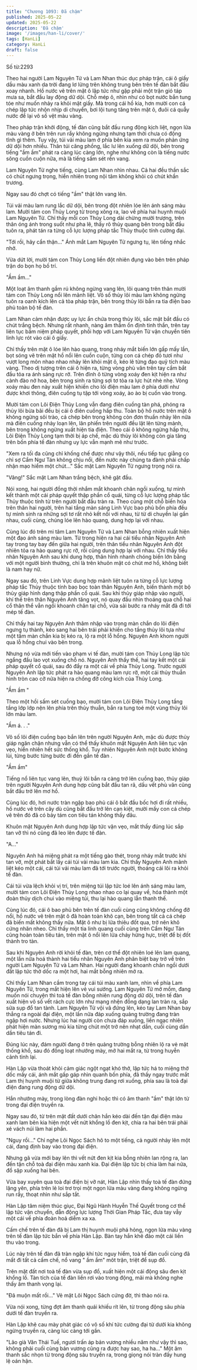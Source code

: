 ```yaml
---
title: "Chương 1093: Đã chậm"
published: 2025-05-22
updated: 2025-05-22
description: 'Đã chậm'
image: '/images/han-li/cover/'
tags: [HanLi]
category: HanLi
draft: false
---
```


Số từ:2293  










Theo hai người Lam Nguyên Tử và Lam Nhan thúc dục pháp trận, cái ô giấy dầu màu xanh da trời đang lơ lửng trên không trung bên trên tế đàn bắt đầu xoay nhanh. Hồ nước vẽ trên mặt ô lập tức như gặp phải một trận gió táp mưa sa, bắt đầu lay động dữ dội. Chỗ mép ô, nhìn như có bọt nước bắn tung tóe như muốn nhảy ra khỏi mặt giấy. Mà trong cái hồ kia, hơn mười con cá chép lập tức nhộn nhịp di chuyển, bơi lội tung tăng trên mặt ô, đuôi cá quẫy nước để lại vô số vệt màu vàng.

Theo pháp trận khởi động, tế đàn cũng bắt đầu rung động kịch liệt, ngọn lửa màu vàng ở bên trên run rẩy không ngừng nhưng tạm thời chưa có động tĩnh gì thêm. Tuy vậy, túi vải màu lam ở phía bên kia xem ra muốn phản ứng dữ dội hơn nhiều. Thân túi căng phồng, lắc lư lên xuống dữ dội, bên trong tiếng "ầm ầm" phát ra càng lúc càng lớn, nghe như không còn là tiếng nước sông cuồn cuộn nữa, mà là tiếng sấm sét rền vang.

Lam Nguyên Tử nghe tiếng, cùng Lam Nhan nhìn nhau. Cả hai đều thần sắc có chút ngưng trọng, hiển nhiên trong nội tâm không khỏi có chút khẩn trương.

Ngay sau đó chợt có tiếng "ầm" thật lớn vang lên.

Túi vải màu lam rung lắc dữ dội, bên trong đột nhiên lóe lên ánh sáng màu lam. Mười tám con Thủy Long từ trong xông ra, lao về phía hai huynh muội Lam Nguyên Tử. Chỉ thấy mỗi con Thủy Long dài chừng mười trượng, trên thân óng ánh trong suốt như pha lê, thấy rõ thủy quang bên trong bắt đầu tuôn ra, phát tán ra từng cỗ lực lượng pháp tắc Thủy thuộc tính cường đại.

"Tới rồi, hãy cẩn thận..." Ánh mắt Lam Nguyên Tử ngưng tụ, lên tiếng nhắc nhở.

Vừa dứt lời, mười tám con Thủy Long liền đột nhiên đụng vào bên trên pháp trận do bọn họ bố trí.

"Ầm ầm..."

Một loạt âm thanh gầm rú không ngừng vang lên, lôi quang trên thân mười tám con Thủy Long nổi lên mãnh liệt. Vô số thủy lôi màu lam không ngừng tuôn ra oanh kích lên cả tòa pháp trận, bên trong thủy lôi bắn ra tia điện bao phủ toàn bộ tế đàn.

Lam Nhan cảm nhận được uy lực ẩn chứa trong thủy lôi, sắc mặt bắt đầu có chút trắng bệch. Nhưng rất nhanh, nàng âm thầm ổn định tinh thần, trên tay liên tục bấm niệm pháp quyết, phối hợp với Lam Nguyên Tử vận chuyển tiên linh lực rót vào cái ô giấy.

Chỉ thấy trên mặt ô lóe lên hào quang, trong nháy mắt biến lớn gấp mấy lần, bọt sóng vẽ trên mặt hồ nổi lên cuồn cuộn, từng con cá chép đỏ tươi như vượt long môn nhao nhao nhảy lên khỏi mặt ô, kéo lê từng đạo quỹ tích màu vàng. Theo dị tượng trên cái ô hiện ra, từng vòng phù văn trên tay cầm bắt đầu tỏa ra ánh sáng rực rỡ. Trên đỉnh ô từng vòng xoáy đen kịt hiện ra như cành đào nở hoa, bên trong sinh ra từng sợi tơ tỏa ra lực hút nhè nhẹ. Vòng xoáy màu đen này xuất hiện khiến cho lôi điện màu lam ở phía dưới như được khơi thông, điên cuồng tụ tập tới vòng xoáy, ào ào bị cuốn vào trong.

Mười tám con Lôi Điện Thủy Long vẫn đang điên cuồng tàn phá, phóng ra thủy lôi bừa bãi đều bị cái ô điên cuồng hấp thu. Toàn bộ hồ nước trên mặt ô không ngừng sôi trào, cá chép bên trong không còn đơn thuần nhảy lên nữa mà điên cuồng nhảy loạn lên, lân phiến trên người đều lật lên từng mảnh, bên trong không ngừng xuất hiện tia điện. Theo cái ô không ngừng hấp thu, Lôi Điện Thủy Long tạm thời bị áp chế, mặc dù thủy lôi không còn gia tăng trên bốn phía tế đàn nhưng uy lực vẫn mạnh mẽ như trước.

"Xem ra tối đa cũng chỉ khống chế được như vậy thôi, nếu tiếp tục giằng co chỉ sợ Cẩm Ngư Tán không chịu nổi, đến nước này chúng ta đành phải chấp nhận mạo hiểm một chút..." Sắc mặt Lam Nguyên Tử ngưng trọng nói ra.

"Vâng!" Sắc mặt Lam Nhan trắng bệch, khẽ gật đầu.

Nói xong, hai người đồng thời nhắm mắt khoanh chân ngồi xuống, tự mình kết thành một cái pháp quyết thập phần cổ quái, từng cỗ lực lượng pháp tắc Thủy thuộc tính từ trên người bắt đầu tràn ra. Theo cùng một chỗ biến hóa trên thân hai người, trên hai tầng màn sáng Linh Vực bao phủ bốn phía đều tự mình sinh ra những sợi tơ rất nhỏ kết nối với nhau, từ từ di chuyển lại gần nhau, cuối cùng, chúng lóe lên hào quang, dung hợp lại với nhau.

Cùng lúc đó trên mi tâm Lam Nguyên Tử và Lam Nhan bỗng nhiên xuất hiện một đạo ánh sáng màu lam. Từ trong hiện ra hai cái tiểu nhân Nguyên Anh tay trong tay bay đến giữa hai người, trên thân tiểu nhân Nguyên Anh đột nhiên tỏa ra hào quang rực rỡ, rồi cũng dung hợp lại với nhau. Chỉ thấy tiểu nhân Nguyên Anh sau khi dung hợp, thân hình nhanh chóng biến lớn bằng với một người bình thường, chỉ là trên khuôn mặt có chút mơ hồ, không biết là nam hay nữ.

Ngay sau đó, trên Linh Vực dung hợp mãnh liệt tuôn ra từng cỗ lực lượng pháp tắc Thủy thuộc tính bao bọc toàn thân Nguyên Anh, biến thành một bộ thủy giáp hình dạng thập phần cổ quái. Sau khi thủy giáp nhập vào người, khí thế trên thân Nguyên Anh tăng vọt, nó quay đầu nhìn thoáng qua chỗ hai cổ thân thể vẫn ngồi khoanh chân tại chỗ, vừa sải bước ra nháy mắt đã đi tới mép tế đàn.

Chỉ thấy hai tay Nguyên Anh thâm nhập vào trong màn chắn do lôi điện ngưng tụ thành, kéo sang hai bên trái phải khiến cho tầng thủy lôi tựa như một tấm màn chắn kia bị kéo ra, lộ ra một lỗ hổng. Nguyên Anh khom người qua lỗ hổng chui vào bên trong.

Nhưng nó vừa mới tiến vào phạm vi tế đàn, mười tám con Thủy Long lập tức ngẩng đầu lao vọt xuống chỗ nó. Nguyên Anh thấy thế, hai tay kết một cái pháp quyết cổ quái, sau đó đẩy ra một cái về phía Thủy Long. Trước người Nguyên Anh lập tức phát ra hào quang màu lam rực rỡ, một cái thủy thuẫn hình tròn cao cỡ nửa hiện ra chống đỡ công kích của Thủy Long.

"Ầm ầm "

Theo một hồi sấm sét cuồng bạo, mười tám con Lôi Điện Thủy Long tầng tầng lớp lớp nện lên phía trên thủy thuẫn, bắn ra tung toé một vùng thủy lôi lớn màu lam.

"Ầm á. . ."

Vô số lôi điện cuồng bạo bắn lên trên người Nguyên Anh, mặc dù được thủy giáp ngăn chặn nhưng vẫn có thể thấy khuôn mặt Nguyên Anh liên tục vặn vẹo, hiển nhiên hết sức thống khổ. Tuy nhiên Nguyên Anh một bước không lùi, từng bước từng bước đi đến gần tế đàn .

"Ầm ầm"

Tiếng nổ liên tục vang lên, thuỷ lôi bắn ra càng trở lên cuồng bạo, thủy giáp trên người Nguyên Anh dung hợp cũng bắt đầu tan rã, dấu vết phù văn cũng bắt đầu trở lên mơ hồ.

Cùng lúc đó, hơi nước tràn ngập bao phủ cái ô bắt đầu bốc hơi đi rất nhiều, hồ nước vẽ trên cây dù cũng bắt đầu trở lên cạn kiệt, mười mấy con cá chép vẽ trên đó đã có bảy tám con tiêu tán không thấy đâu.

Khuôn mặt Nguyên Anh dung hợp lập tức vặn vẹo, mắt thấy đúng lúc sắp tan vỡ thì nó cũng đã leo lên được tế đàn.

"A..."

Nguyên Anh há miệng phát ra một tiếng gào thét, trong nháy mắt trước khi tan vỡ, một phát bắt lấy cái túi vải màu lam kia. Chỉ thấy Nguyên Anh mãnh liệt kéo một cái, cái túi vải màu lam đã tới trước người, thoáng cái lôi ra khỏi tế đàn.

Cái túi vừa lệch khỏi vị trí, trên miệng túi lập tức loé lên ánh sáng màu lam, mười tám con Lôi Điện Thủy Long nhao nhao co lại quay về, hóa thành một đoàn thủy dịch chui vào miệng túi, thu lại hào quang lẫn thanh thế.

Cùng lúc đó, cái ô bao phủ bên trên tế đàn cuối cùng cũng không chống đỡ nổi, hồ nước vẽ trên mặt ô đã hoàn toàn khô cạn, bên trong tất cả cá chép đã biến mất không thấy nữa. Mặt ô như bị lửa thiêu đốt qua, trở nên khô cứng nhăn nheo. Chỉ thấy một tia linh quang cuối cùng trên Cẩm Ngư Tán cũng hoàn toàn tiêu tán, trên mặt ô nổi lên lửa cháy hừng hực, triệt để bị đốt thành tro tàn.

Sau khi Nguyên Anh rời khỏi tế đàn, trên cơ thể đột nhiên loé lên lam quang, một lần nữa hoá thành hai tiểu nhân Nguyên Anh phân biệt bay trở về trên người Lam Nguyên Tử và Lam Nhan. Hai người đang khoanh chân ngồi dưới đất lập tức thở dốc ra một hơi, hai mắt bỗng nhiên mở ra.

Chỉ thấy Lam Nhan cầm trong tay cái túi màu xanh lam, nhìn về phía Lam Nguyên Tử, trong mắt hiện lên vẻ vui sướng. Lam Nguyên Tử mở mồm, đang muốn nói chuyện thì toà tế đàn bỗng nhiên rung động dữ dội, trên tế đàn xuất hiện vô số vết rách cực lớn như mạng nhện đồng dạng lan tràn ra, sắp sửa sụp đổ tan tành. Lam Nguyên Tử vội vã đứng lên, kéo tay Lam Nhan bay thẳng ra ngoài đại điện, một lần nữa đáp xuống quảng trường đang tràn ngập hơi nước. Nhưng lúc hai người còn chưa đáp xuống, liền ngạc nhiên phát hiện màn sương mù kia từng chút một trở nên nhạt dần, cuối cùng dần dần tiêu tán đi.

Đúng lúc này, đám người đang ở trên quảng trường bỗng nhiên lộ ra vẻ mặt thống khổ, sau đó đồng loạt nhướng mày, mở hai mắt ra, từ trong huyễn cảnh tỉnh lại.

Hàn Lập vừa thoát khỏi cảm giác ngột ngạt khó thở, lập tức há to miệng thở dốc mấy cái, ánh mắt gấp gáp nhìn quanh bốn phía, đã thấy ngay trước mắt Lam thị huynh muội từ giữa không trung đang rơi xuống, phía sau là toà đại điện đang rung động dữ dội.

Hắn nhướng mày, trong lòng đàn nghi hoặc thì có âm thanh "ầm" thật lớn từ trong đại điện truyền ra.

Ngay sau đó, từ trên mặt đất dưới chân hắn kéo dài đến tận đại điện màu xanh lam bên kia hiện một vết nứt khổng lồ đen kịt, chia ra hai bên trái phải xé vách núi làm hai phần.

"Nguy rồi..." Chỉ nghe Lôi Ngọc Sách hô to một tiếng, cả người nhảy lên một cái, đang định bay vào trong đại điện.

Nhưng gã vừa mới bay lên thì vết nứt đen kịt kia bỗng nhiên lan rộng ra, lan đến tận chỗ toà đại điện màu xanh kia. Đại điện lập tức bị chia làm hai nửa, đổ sập xuống hai bên.

Vừa bay xuyên qua toà đại điện bị vỡ nát, Hàn Lập nhìn thấy toà tế đàn đứng lặng yên, phía trên lẻ loi trơ trọi một ngọn lửa màu vàng đang không ngừng run rẩy, thoạt nhìn như sắp tắt.

Hàn Lập tâm niệm thúc giục, Đại Ngũ Hành Huyễn Thế Quyết trong cơ thể lập tức vận chuyển, dẫn động lực lượng Thời Gian Pháp Tắc, đưa tay vẫy một cái về phía đoàn hoả diễm xa xa.

Cấm chế trên tế đàn đã bị Lam thị huynh muội phá hỏng, ngọn lửa màu vàng trên tế đàn lập tức bắn về phía Hàn Lập. Bàn tay hắn khẽ đảo một cái liền thu vào trong.

Lúc này trên tế đàn đã tràn ngập khí tức nguy hiểm, toà tế đàn cuối cùng đã mất đi tất cả cấm chế, nổ vang " ầm ầm" môt trận, triệt để sụp đổ.

Trên mặt đất nơi toà tế đàn vừa sụp đổ, xuất hiện một cái động sâu đen kịt khổng lồ. Tàn tích của tế đàn liền rơi vào trong động, mãi mà không nghe thấy âm thanh vọng lại.

"Đã muộn mất rồi..." Vẻ mặt Lôi Ngọc Sách cứng đờ, thì thào nói ra.

Vừa nói xong, từng đợt âm thanh quái khiếu rít lên, từ trong động sâu phía dưới tế đàn truyền ra.

Hàn Lập khẽ cau mày phát giác có vô số khí tức cường đại từ dưới kia không ngừng truyền ra, càng lúc càng tới gần.

"Lão già Văn Thái Tuế, ngươi trấn áp bản vương nhiều năm như vậy thì sao, không phải cuối cùng bản vương cũng ra được hay sao, ha ha..." Một âm thanh sắc nhọn từ trong động sâu truyền ra, trong giọng nói tràn đầy hung lệ oán hận.
